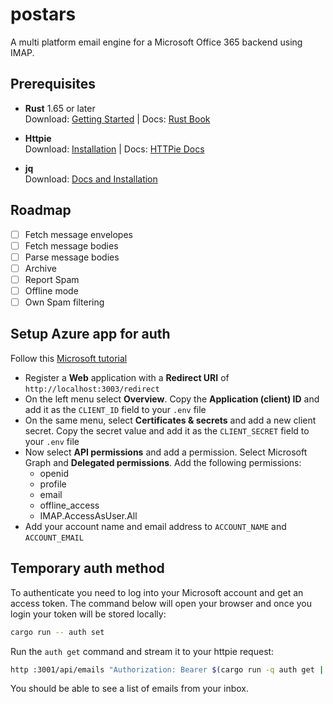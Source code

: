 # postars

A multi platform email engine for a Microsoft Office 365 backend using IMAP.

## Prerequisites

- **Rust** 1.65 or later  
  Download: [Getting Started](https://www.rust-lang.org/learn/get-started) | Docs: [Rust Book](https://doc.rust-lang.org/book/ch01-01-installation.html)

- **Httpie**  
  Download: [Installation](https://httpie.io/cli) | Docs: [HTTPie Docs](https://httpie.io/docs/cli/usage)

- **jq**  
  Download: [Docs and Installation](https://stedolan.github.io/jq/)

## Roadmap

- [ ] Fetch message envelopes
- [ ] Fetch message bodies
- [ ] Parse message bodies
- [ ] Archive
- [ ] Report Spam
- [ ] Offline mode
- [ ] Own Spam filtering

## Setup Azure app for auth

Follow this [Microsoft tutorial](https://docs.microsoft.com/azure/active-directory/develop/quickstart-register-app)

- Register a **Web** application with a **Redirect URI** of `http://localhost:3003/redirect`
- On the left menu select **Overview**. Copy the **Application (client) ID** and add it as the `CLIENT_ID` field to your `.env` file
- On the same menu, select **Certificates & secrets** and add a new client secret. Copy the secret value and add it as the `CLIENT_SECRET` field to your `.env` file
- Now select **API permissions** and add a permission. Select Microsoft Graph and **Delegated permissions**. Add the following permissions:
  - openid
  - profile
  - email
  - offline_access
  - IMAP.AccessAsUser.All
- Add your account name and email address to `ACCOUNT_NAME` and `ACCOUNT_EMAIL`

## Temporary auth method

To authenticate you need to log into your Microsoft account and get an access token. The command below will open your browser and once you login your token will be stored locally:

```sh
cargo run -- auth set
```

Run the `auth get` command and stream it to your httpie request:

```sh
http :3001/api/emails "Authorization: Bearer $(cargo run -q auth get | jq -r .access_code)"
```

You should be able to see a list of emails from your inbox.
